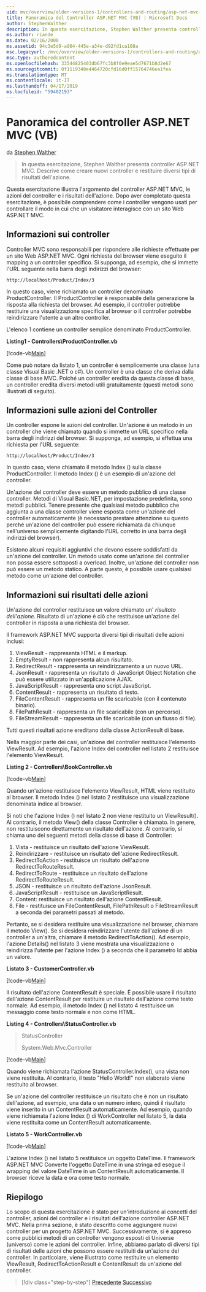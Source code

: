 ```yaml
---
uid: mvc/overview/older-versions-1/controllers-and-routing/asp-net-mvc-controller-overview-vb
title: Panoramica del Controller ASP.NET MVC (VB) | Microsoft Docs
author: StephenWalther
description: In questa esercitazione, Stephen Walther presenta controller ASP.NET MVC. Descrive come creare nuovi controller e di restituire tipi diversi di res azione...
ms.author: riande
ms.date: 02/16/2008
ms.assetid: 94c3e5d9-a904-445e-a34e-d92fd1ca108a
msc.legacyurl: /mvc/overview/older-versions-1/controllers-and-routing/asp-net-mvc-controller-overview-vb
msc.type: authoredcontent
ms.openlocfilehash: 33544825403db67fc3b8f0e9eae5d7671b8d2e67
ms.sourcegitcommit: 0f1119340e4464720cfd16d0ff15764746ea1fea
ms.translationtype: MT
ms.contentlocale: it-IT
ms.lasthandoff: 04/17/2019
ms.locfileid: "59402193"
---
```

# <a name="aspnet-mvc-controller-overview-vb"></a>Panoramica del controller ASP.NET MVC (VB)

da [Stephen Walther](https://github.com/StephenWalther)

> In questa esercitazione, Stephen Walther presenta controller ASP.NET MVC. Descrive come creare nuovi controller e restituire diversi tipi di risultati dell'azione.


Questa esercitazione illustra l'argomento del controller ASP.NET MVC, le azioni del controller e i risultati dell'azione. Dopo aver completato questa esercitazione, è possibile comprendere come i controller vengono usati per controllare il modo in cui che un visitatore interagisce con un sito Web ASP.NET MVC.

## <a name="understanding-controllers"></a>Informazioni sui controller

Controller MVC sono responsabili per rispondere alle richieste effettuate per un sito Web ASP.NET MVC. Ogni richiesta del browser viene eseguito il mapping a un controller specifico. Si supponga, ad esempio, che si immette l'URL seguente nella barra degli indirizzi del browser:

`http://localhost/Product/Index/3`

In questo caso, viene richiamato un controller denominato ProductController. Il ProductController è responsabile della generazione la risposta alla richiesta del browser. Ad esempio, il controller potrebbe restituire una visualizzazione specifica al browser o il controller potrebbe reindirizzare l'utente a un altro controller.

L'elenco 1 contiene un controller semplice denominato ProductController.

**Listing1 - Controllers\ProductController.vb**

[!code-vb[Main](asp-net-mvc-controller-overview-vb/samples/sample1.vb)]

Come può notare da listato 1, un controller è semplicemente una classe (una classe Visual Basic .NET o c#). Un controller è una classe che deriva dalla classe di base MVC. Poiché un controller eredita da questa classe di base, un controller eredita diversi metodi utili gratuitamente (questi metodi sono illustrati di seguito).

## <a name="understanding-controller-actions"></a>Informazioni sulle azioni del Controller

Un controller espone le azioni del controller. Un'azione è un metodo in un controller che viene chiamato quando si immette un URL specifico nella barra degli indirizzi del browser. Si supponga, ad esempio, si effettua una richiesta per l'URL seguente:

`http://localhost/Product/Index/3`

In questo caso, viene chiamato il metodo Index () sulla classe ProductController. Il metodo Index () è un esempio di un'azione del controller.

Un'azione del controller deve essere un metodo pubblico di una classe controller. Metodi di Visual Basic.NET, per impostazione predefinita, sono metodi pubblici. Tenere presente che qualsiasi metodo pubblico che aggiunta a una classe controller viene esposta come un'azione del controller automaticamente (è necessario prestare attenzione su questo perché un'azione del controller può essere richiamata da chiunque nell'universo semplicemente digitando l'URL corretto in una barra degli indirizzi del browser).

Esistono alcuni requisiti aggiuntivi che devono essere soddisfatti da un'azione del controller. Un metodo usato come un'azione del controller non possa essere sottoposti a overload. Inoltre, un'azione del controller non può essere un metodo statico. A parte questo, è possibile usare qualsiasi metodo come un'azione del controller.

## <a name="understanding-action-results"></a>Informazioni sui risultati delle azioni

Un'azione del controller restituisce un valore chiamato un' *risultato dell'azione*. Risultato di un'azione è ciò che restituisce un'azione del controller in risposta a una richiesta del browser.

Il framework ASP.NET MVC supporta diversi tipi di risultati delle azioni inclusi:

1. ViewResult - rappresenta HTML e il markup.
2. EmptyResult - non rappresenta alcun risultato.
3. RedirectResult - rappresenta un reindirizzamento a un nuovo URL.
4. JsonResult - rappresenta un risultato di JavaScript Object Notation che può essere utilizzato in un'applicazione AJAX.
5. JavaScriptResult - rappresenta uno script JavaScript.
6. ContentResult - rappresenta un risultato di testo.
7. FileContentResult - rappresenta un file scaricabile (con il contenuto binario).
8. FilePathResult - rappresenta un file scaricabile (con un percorso).
9. FileStreamResult - rappresenta un file scaricabile (con un flusso di file).

Tutti questi risultati azione ereditano dalla classe ActionResult di base.

Nella maggior parte dei casi, un'azione del controller restituisce l'elemento ViewResult. Ad esempio, l'azione Index del controller nel listato 2 restituisce l'elemento ViewResult.

**Listing 2 - Controllers\BookController.vb**

[!code-vb[Main](asp-net-mvc-controller-overview-vb/samples/sample2.vb)]

Quando un'azione restituisce l'elemento ViewResult, HTML viene restituito al browser. Il metodo Index () nel listato 2 restituisce una visualizzazione denominata indice al browser.

Si noti che l'azione Index () nel listato 2 non viene restituito un ViewResult(). Al contrario, il metodo View() della classe Controller è chiamato. In genere, non restituiscono direttamente un risultato dell'azione. Al contrario, si chiama uno dei seguenti metodi della classe di base di Controller:

1. Vista - restituisce un risultato dell'azione ViewResult.
2. Reindirizzare - restituisce un risultato dell'azione RedirectResult.
3. RedirectToAction - restituisce un risultato dell'azione RedirectToRouteResult.
4. RedirectToRoute - restituisce un risultato dell'azione RedirectToRouteResult.
5. JSON - restituisce un risultato dell'azione JsonResult.
6. JavaScriptResult - restituisce un JavaScriptResult.
7. Content: restituisce un risultato dell'azione ContentResult.
8. File - restituisce un FileContentResult, FilePathResult o FileStreamResult a seconda dei parametri passati al metodo.

Pertanto, se si desidera restituire una visualizzazione nel browser, chiamare il metodo View(). Se si desidera reindirizzare l'utente dall'azione di un controller a un'altra, chiamare il metodo RedirectToAction(). Ad esempio, l'azione Details() nel listato 3 viene mostrata una visualizzazione o reindirizza l'utente per l'azione Index () a seconda che il parametro Id abbia un valore.

**Listato 3 - CustomerController.vb**

[!code-vb[Main](asp-net-mvc-controller-overview-vb/samples/sample3.vb)]

Il risultato dell'azione ContentResult è speciale. È possibile usare il risultato dell'azione ContentResult per restituire un risultato dell'azione come testo normale. Ad esempio, il metodo Index () nel listato 4 restituisce un messaggio come testo normale e non come HTML.

**Listing 4 - Controllers\StatusController.vb**

> StatusController
> 
> 
> System.Web.Mvc.Controller


[!code-vb[Main](asp-net-mvc-controller-overview-vb/samples/sample4.vb)]

Quando viene richiamata l'azione StatusController.Index(), una vista non viene restituita. Al contrario, il testo "Hello World!" non elaborato viene restituito al browser.

Se un'azione del controller restituisce un risultato che è non un risultato dell'azione, ad esempio, una data o un numero intero, quindi il risultato viene inserito in un ContentResult automaticamente. Ad esempio, quando viene richiamata l'azione Index () di WorkController nel listato 5, la data viene restituita come un ContentResult automaticamente.

**Listato 5 - WorkController.vb**

[!code-vb[Main](asp-net-mvc-controller-overview-vb/samples/sample5.vb)]

L'azione Index () nel listato 5 restituisce un oggetto DateTime. Il framework ASP.NET MVC Converte l'oggetto DateTime in una stringa ed esegue il wrapping del valore DateTime in un ContentResult automaticamente. Il browser riceve la data e ora come testo normale.

## <a name="summary"></a>Riepilogo

Lo scopo di questa esercitazione è stato per un'introduzione ai concetti del controller, azioni del controller e i risultati dell'azione controller ASP.NET MVC. Nella prima sezione, è stato descritto come aggiungere nuovi controller per un progetto ASP.NET MVC. Successivamente, si è appreso come pubblici metodi di un controller vengono esposti di Universe (universo) come le azioni del controller. Infine, abbiamo parlato di diversi tipi di risultati delle azioni che possono essere restituiti da un'azione del controller. In particolare, viene illustrato come restituire un elemento ViewResult, RedirectToActionResult e ContentResult da un'azione del controller.

> [!div class="step-by-step"]
> [Precedente](creating-a-custom-route-constraint-cs.md)
> [Successivo](creating-custom-routes-vb.md)
